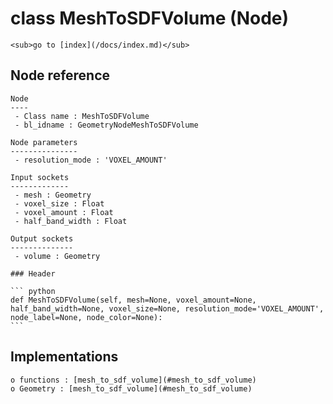 # class MeshToSDFVolume (Node)

    <sub>go to [index](/docs/index.md)</sub>
    
## Node reference

    Node
    ----
     - Class name : MeshToSDFVolume
     - bl_idname : GeometryNodeMeshToSDFVolume
    
    Node parameters
    ---------------
     - resolution_mode : 'VOXEL_AMOUNT'
    
    Input sockets
    -------------
     - mesh : Geometry
     - voxel_size : Float
     - voxel_amount : Float
     - half_band_width : Float
    
    Output sockets
    --------------
     - volume : Geometry
    
    ### Header

    ``` python
    def MeshToSDFVolume(self, mesh=None, voxel_amount=None, half_band_width=None, voxel_size=None, resolution_mode='VOXEL_AMOUNT', node_label=None, node_color=None):
    ```
    
## Implementations

    o functions : [mesh_to_sdf_volume](#mesh_to_sdf_volume)
    o Geometry : [mesh_to_sdf_volume](#mesh_to_sdf_volume) 
    
    